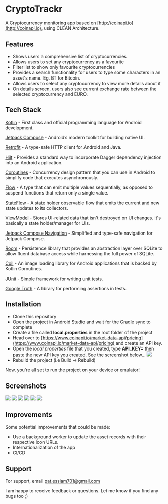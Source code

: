 
# CryptoTrackr

A Cryptocurrency monitoring app based on [http://coinapi.io](http://coinapi.io), using CLEAN Architecture.

## Features

- Shows users a comprehensive list of cryptocurrencies
- Allows users to set any cryptocurrency as a favourite
- Filter list to show only favourite cryptocurrencies
- Provides a search functionality for users to type some characters in an asset's name. Eg. BT for Bitcoin.
- Allows users to select any cryptocurrency to view more details about it
- On details screen, users also see current exchange rate between the selected cryptocurrency and EURO.

## Tech Stack

[Kotlin](https://kotlinlang.org/) - First class and official programming language for Android development.

[Jetpack Compose](https://developer.android.com/jetpack/compose) - Android’s modern toolkit for building native UI.

[Retrofit](https://square.github.io/retrofit/) - A type-safe HTTP client for Android and Java.

[Hilt](https://dagger.dev/hilt/) - Provides a standard way to incorporate Dagger dependency injection into an Android application.

[Coroutines](https://kotlinlang.org/docs/reference/coroutines-overview.html) - Concurrency design pattern that you can use in Android to simplify code that executes asynchronously.

[Flow](https://kotlinlang.org/docs/reference/coroutines/flow.html) - A type that can emit multiple values sequentially, as opposed to suspend functions that return only a single value.

[StateFlow](https://developer.android.com/kotlin/flow/stateflow-and-sharedflow) - A state holder observable flow that emits the current and new state updates to its collectors.

[ViewModel](https://developer.android.com/topic/libraries/architecture/viewmodel) - Stores UI-related data that isn't destroyed on UI changes. It's basically a state holder/manager for UIs.

[Jetpack Compose Navigation](https://developer.android.com/jetpack/compose/navigation) - Simplified and type-safe navigation for Jetpack Compose.

[Room](https://developer.android.com/topic/libraries/architecture/room) - Persistence library that provides an abstraction layer over SQLite to allow fluent database access while harnessing the full power of SQLite.

[Coil](https://coil-kt.github.io/coil/) - An image loading library for Android applications that is backed by Kotlin Coroutines.

[JUnit](https://junit.org/junit4/) - Simple framework for writing unit tests.

[Google Truth](https://truth.dev/) - A library for performing assertions in tests.

## Installation

- Clone this repository
- Open the project in Android Studio and wait for the Gradle sync to complete
- Create a file called **local.properties** in the root folder of the project
- Head over to [https://www.coinapi.io/market-data-api/pricing](https://www.coinapi.io/market-data-api/pricing) and create an API key.
- Open the *local.properties* file that you created, type **API_KEY=** then paste the new API key you created. See the screenshot below...
![](https://i.imgur.com/QSq43Pi.png)
- Rebuild the project (i.e Build -> Rebuild)

Now, you're all set to run the project on your device or emulator!

## Screenshots

![](https://i.imgur.com/pyUs6ISl.png)
![](https://i.imgur.com/qCCucCXl.png)
![](https://i.imgur.com/6CyfWWPl.png)
![](https://i.imgur.com/obeI6H9l.png)
![](https://i.imgur.com/JltBaW6l.png)
![](https://i.imgur.com/GTupFcTl.png)

## Improvements
Some potential improvements that could be made:
- Use a background worker to update the asset records with their respective icon URLs.
- Internationalization of the app
- CI/CD 

## Support

For support, email pat.essiam701@gmail.com

I am happy to receive feedback or questions. Let me know if you find any bugs too ;)
